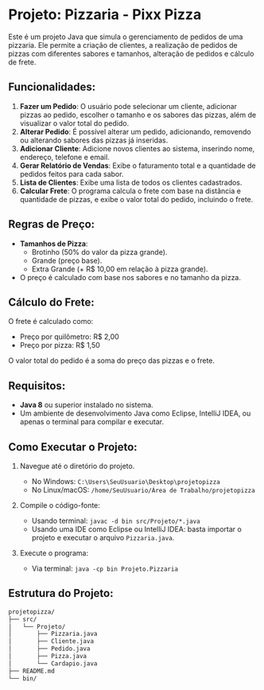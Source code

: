 # Projeto: Pizzaria - Pixx Pizza

Este é um projeto Java que simula o gerenciamento de pedidos de uma pizzaria. Ele permite a criação de clientes, a realização de pedidos de pizzas com diferentes sabores e tamanhos, alteração de pedidos e cálculo de frete.

## Funcionalidades:

1. **Fazer um Pedido**: O usuário pode selecionar um cliente, adicionar pizzas ao pedido, escolher o tamanho e os sabores das pizzas, além de visualizar o valor total do pedido.
2. **Alterar Pedido**: É possível alterar um pedido, adicionando, removendo ou alterando sabores das pizzas já inseridas.
3. **Adicionar Cliente**: Adicione novos clientes ao sistema, inserindo nome, endereço, telefone e email.
4. **Gerar Relatório de Vendas**: Exibe o faturamento total e a quantidade de pedidos feitos para cada sabor.
5. **Lista de Clientes**: Exibe uma lista de todos os clientes cadastrados.
6. **Calcular Frete**: O programa calcula o frete com base na distância e quantidade de pizzas, e exibe o valor total do pedido, incluindo o frete.

## Regras de Preço:
- **Tamanhos de Pizza**: 
  - Brotinho (50% do valor da pizza grande).
  - Grande (preço base).
  - Extra Grande (+ R$ 10,00 em relação à pizza grande).
- O preço é calculado com base nos sabores e no tamanho da pizza.
  
## Cálculo do Frete:
O frete é calculado como:
- Preço por quilômetro: R$ 2,00
- Preço por pizza: R$ 1,50

O valor total do pedido é a soma do preço das pizzas e o frete.

## Requisitos:

- **Java 8** ou superior instalado no sistema.
- Um ambiente de desenvolvimento Java como Eclipse, IntelliJ IDEA, ou apenas o terminal para compilar e executar.

## Como Executar o Projeto:

1. Navegue até o diretório do projeto.
   - No Windows: `C:\Users\SeuUsuario\Desktop\projetopizza`
   - No Linux/macOS: `/home/SeuUsuario/Área de Trabalho/projetopizza`
   
2. Compile o código-fonte:
   - Usando terminal: `javac -d bin src/Projeto/*.java`
   - Usando uma IDE como Eclipse ou IntelliJ IDEA: basta importar o projeto e executar o arquivo `Pizzaria.java`.

3. Execute o programa:
   - Via terminal: `java -cp bin Projeto.Pizzaria`

## Estrutura do Projeto:

```bash
projetopizza/
├── src/
│   └── Projeto/
│       ├── Pizzaria.java
│       ├── Cliente.java
│       ├── Pedido.java
│       ├── Pizza.java
│       └── Cardapio.java
├── README.md
└── bin/
